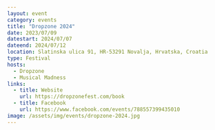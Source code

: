 ```yaml
---
layout: event
category: events
title: "Dropzone 2024"
date: 2023/07/09
datestart: 2024/07/07
dateend: 2024/07/12
location: Slatinska ulica 91, HR-53291 Novalja, Hrvatska, Croatia
type: Festival
hosts:
  - Dropzone
  - Musical Madness
links:
  - title: Website
    url: https://dropzonefest.com/book
  - title: Facebook
    url: https://www.facebook.com/events/788557399435010
image: /assets/img/events/dropzone-2024.jpg
---
```


